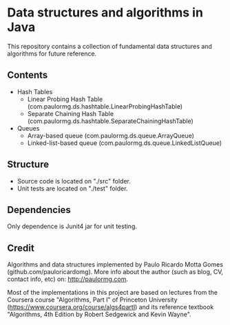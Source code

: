 Data structures and algorithms in Java
==========

This repository contains a collection of fundamental data structures and algorithms for future reference.


Contents
---------

* Hash Tables
	* Linear Probing Hash Table (com.paulormg.ds.hashtable.LinearProbingHashTable)
	* Separate Chaining Hash Table (com.paulormg.ds.hashtable.SeparateChainingHashTable)
* Queues
	* Array-based queue (com.paulormg.ds.queue.ArrayQueue)
	* Linked-list-based queue (com.paulormg.ds.queue.LinkedListQueue)


Structure
---------

* Source code is located on "./src" folder. 
* Unit tests are located on "./test" folder.


Dependencies
--------

Only dependence is Junit4 jar for unit testing.


Credit
--------

Algorithms and data structures implemented by Paulo Ricardo Motta Gomes (github.com/pauloricardomg). 
More info about the author (such as blog, CV, contact info, etc) on: http://paulormg.com.


Most of the implementations in this project are based on lectures from the Coursera course "Algorithms, Part I" 
of Princeton University (https://www.coursera.org/course/algs4partI) and its reference textbook "Algorithms, 4th 
Edition by Robert Sedgewick and Kevin Wayne".
